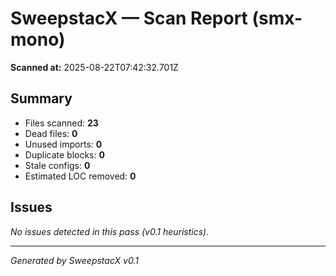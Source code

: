 # SweepstacX — Scan Report (smx-mono)

**Scanned at:** 2025-08-22T07:42:32.701Z

## Summary
- Files scanned: **23**
- Dead files: **0**
- Unused imports: **0**
- Duplicate blocks: **0**
- Stale configs: **0**
- Estimated LOC removed: **0**

## Issues
_No issues detected in this pass (v0.1 heuristics)._

---
_Generated by SweepstacX v0.1_